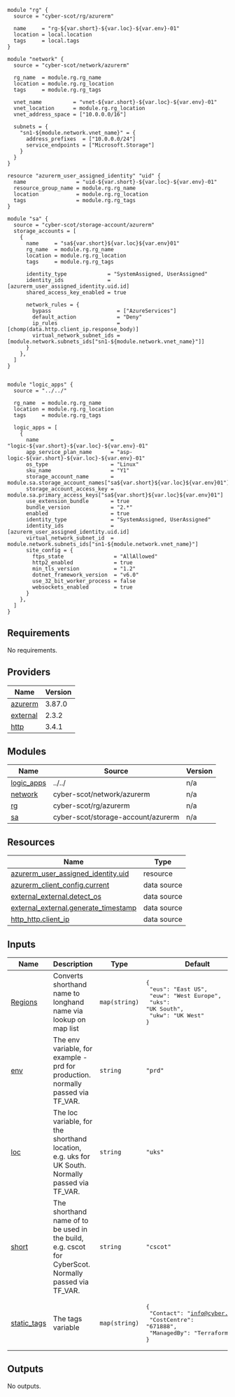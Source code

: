 ```hcl
module "rg" {
  source = "cyber-scot/rg/azurerm"

  name     = "rg-${var.short}-${var.loc}-${var.env}-01"
  location = local.location
  tags     = local.tags
}

module "network" {
  source = "cyber-scot/network/azurerm"

  rg_name  = module.rg.rg_name
  location = module.rg.rg_location
  tags     = module.rg.rg_tags

  vnet_name          = "vnet-${var.short}-${var.loc}-${var.env}-01"
  vnet_location      = module.rg.rg_location
  vnet_address_space = ["10.0.0.0/16"]

  subnets = {
    "sn1-${module.network.vnet_name}" = {
      address_prefixes  = ["10.0.0.0/24"]
      service_endpoints = ["Microsoft.Storage"]
    }
  }
}

resource "azurerm_user_assigned_identity" "uid" {
  name                = "uid-${var.short}-${var.loc}-${var.env}-01"
  resource_group_name = module.rg.rg_name
  location            = module.rg.rg_location
  tags                = module.rg.rg_tags
}

module "sa" {
  source = "cyber-scot/storage-account/azurerm"
  storage_accounts = [
    {
      name     = "sa${var.short}${var.loc}${var.env}01"
      rg_name  = module.rg.rg_name
      location = module.rg.rg_location
      tags     = module.rg.rg_tags

      identity_type             = "SystemAssigned, UserAssigned"
      identity_ids              = [azurerm_user_assigned_identity.uid.id]
      shared_access_key_enabled = true

      network_rules = {
        bypass                     = ["AzureServices"]
        default_action             = "Deny"
        ip_rules                   = [chomp(data.http.client_ip.response_body)]
        virtual_network_subnet_ids = [module.network.subnets_ids["sn1-${module.network.vnet_name}"]]
      }
    },
  ]
}


module "logic_apps" {
  source = "../../"

  rg_name  = module.rg.rg_name
  location = module.rg.rg_location
  tags     = module.rg.rg_tags

  logic_apps = [
    {
      name                       = "logic-${var.short}-${var.loc}-${var.env}-01"
      app_service_plan_name      = "asp-logic-${var.short}-${var.loc}-${var.env}-01"
      os_type                    = "Linux"
      sku_name                   = "Y1"
      storage_account_name       = module.sa.storage_account_names["sa${var.short}${var.loc}${var.env}01"]
      storage_account_access_key = module.sa.primary_access_keys["sa${var.short}${var.loc}${var.env}01"]
      use_extension_bundle       = true
      bundle_version             = "2.*"
      enabled                    = true
      identity_type              = "SystemAssigned, UserAssigned"
      identity_ids               = [azurerm_user_assigned_identity.uid.id]
      virtual_network_subnet_id  = module.network.subnets_ids["sn1-${module.network.vnet_name}"]
      site_config = {
        ftps_state                = "AllAllowed"
        http2_enabled             = true
        min_tls_version           = "1.2"
        dotnet_framework_version  = "v6.0"
        use_32_bit_worker_process = false
        websockets_enabled        = true
      }
    },
  ]
}
```
## Requirements

No requirements.

## Providers

| Name | Version |
|------|---------|
| <a name="provider_azurerm"></a> [azurerm](#provider\_azurerm) | 3.87.0 |
| <a name="provider_external"></a> [external](#provider\_external) | 2.3.2 |
| <a name="provider_http"></a> [http](#provider\_http) | 3.4.1 |

## Modules

| Name | Source | Version |
|------|--------|---------|
| <a name="module_logic_apps"></a> [logic\_apps](#module\_logic\_apps) | ../../ | n/a |
| <a name="module_network"></a> [network](#module\_network) | cyber-scot/network/azurerm | n/a |
| <a name="module_rg"></a> [rg](#module\_rg) | cyber-scot/rg/azurerm | n/a |
| <a name="module_sa"></a> [sa](#module\_sa) | cyber-scot/storage-account/azurerm | n/a |

## Resources

| Name | Type |
|------|------|
| [azurerm_user_assigned_identity.uid](https://registry.terraform.io/providers/hashicorp/azurerm/latest/docs/resources/user_assigned_identity) | resource |
| [azurerm_client_config.current](https://registry.terraform.io/providers/hashicorp/azurerm/latest/docs/data-sources/client_config) | data source |
| [external_external.detect_os](https://registry.terraform.io/providers/hashicorp/external/latest/docs/data-sources/external) | data source |
| [external_external.generate_timestamp](https://registry.terraform.io/providers/hashicorp/external/latest/docs/data-sources/external) | data source |
| [http_http.client_ip](https://registry.terraform.io/providers/hashicorp/http/latest/docs/data-sources/http) | data source |

## Inputs

| Name | Description | Type | Default | Required |
|------|-------------|------|---------|:--------:|
| <a name="input_Regions"></a> [Regions](#input\_Regions) | Converts shorthand name to longhand name via lookup on map list | `map(string)` | <pre>{<br>  "eus": "East US",<br>  "euw": "West Europe",<br>  "uks": "UK South",<br>  "ukw": "UK West"<br>}</pre> | no |
| <a name="input_env"></a> [env](#input\_env) | The env variable, for example - prd for production. normally passed via TF\_VAR. | `string` | `"prd"` | no |
| <a name="input_loc"></a> [loc](#input\_loc) | The loc variable, for the shorthand location, e.g. uks for UK South.  Normally passed via TF\_VAR. | `string` | `"uks"` | no |
| <a name="input_short"></a> [short](#input\_short) | The shorthand name of to be used in the build, e.g. cscot for CyberScot.  Normally passed via TF\_VAR. | `string` | `"cscot"` | no |
| <a name="input_static_tags"></a> [static\_tags](#input\_static\_tags) | The tags variable | `map(string)` | <pre>{<br>  "Contact": "info@cyber.scot",<br>  "CostCentre": "671888",<br>  "ManagedBy": "Terraform"<br>}</pre> | no |

## Outputs

No outputs.
